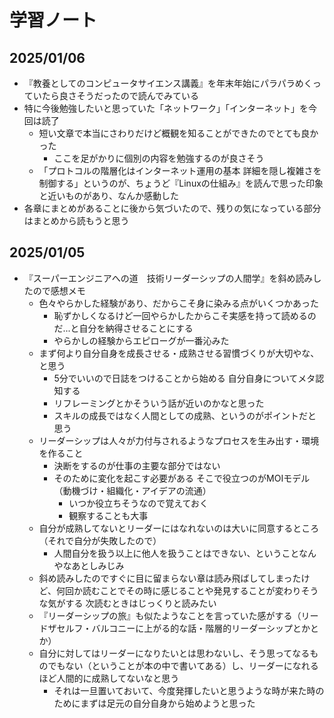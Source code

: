 # 学習ノート
## 2025/01/06
- 『教養としてのコンピュータサイエンス講義』を年末年始にパラパラめくっていたら良さそうだったので読んでみている
- 特に今後勉強したいと思っていた「ネットワーク」「インターネット」を今回は読了
  - 短い文章で本当にさわりだけど概観を知ることができたのでとても良かった
    - ここを足がかりに個別の内容を勉強するのが良さそう
  - 「プロトコルの階層化はインターネット運用の基本 詳細を隠し複雑さを制御する」というのが、ちょうど『Linuxの仕組み』を読んで思った印象と近いものがあり、なんか感動した
- 各章にまとめがあることに後から気づいたので、残りの気になっている部分はまとめから読もうと思う

## 2025/01/05
- 『スーパーエンジニアへの道　技術リーダーシップの人間学』を斜め読みしたので感想メモ
  - 色々やらかした経験があり、だからこそ身に染みる点がいくつかあった
    - 恥ずかしくなるけど一回やらかしたからこそ実感を持って読めるのだ...と自分を納得させることにする
    - やらかしの経験からエピローグが一番沁みた
  - まず何より自分自身を成長させる・成熟させる習慣づくりが大切やな、と思う
    - 5分でいいので日誌をつけることから始める 自分自身についてメタ認知する
    - リフレーミングとかそういう話が近いのかなと思った
    - スキルの成長ではなく人間としての成熟、というのがポイントだと思う
  - リーダーシップは人々が力付与されるようなプロセスを生み出す・環境を作ること
    - 決断をするのが仕事の主要な部分ではない
    - そのために変化を起こす必要がある そこで役立つのがMOIモデル（動機づけ・組織化・アイデアの流通）
      - いつか役立ちそうなので覚えておく
      - 観察することも大事
  - 自分が成熟してないとリーダーにはなれないのは大いに同意するところ（それで自分が失敗したので）
    - 人間自分を扱う以上に他人を扱うことはできない、ということなんやなあとしみじみ
  - 斜め読みしたのですぐに目に留まらない章は読み飛ばしてしまったけど、何回か読むことでその時に感じることや発見することが変わりそうな気がする 次読むときはじっくりと読みたい
  - 『リーダーシップの旅』も似たようなことを言っていた感がする（リードザセルフ・バルコニーに上がる的な話・階層的リーダーシップとかとか）
  - 自分に対してはリーダーになりたいとは思わないし、そう思ってなるものでもない（ということが本の中で書いてある）し、リーダーになれるほど人間的に成熟してないなと思う
    - それは一旦置いておいて、今度発揮したいと思うような時が来た時のためにまずは足元の自分自身から始めようと思った